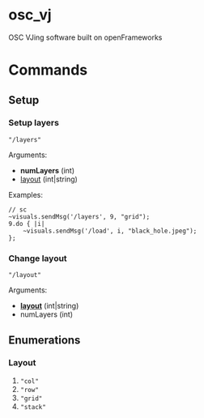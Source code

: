 # osc_vj
OSC VJing software built on openFrameworks

# Commands

## Setup

### Setup layers

`"/layers"`

Arguments:
- **numLayers** (int)
- [layout](#layout) (int|string)

Examples:
```
// sc
~visuals.sendMsg('/layers', 9, "grid");
9.do { |i|
	~visuals.sendMsg('/load', i, "black_hole.jpeg");
};
```

### Change layout

`"/layout"`

Arguments:
- [**layout**](#layout) (int|string)
- numLayers (int)

## Enumerations

### Layout
1. `"col"`
2. `"row"`
3. `"grid"`
4. `"stack"`
